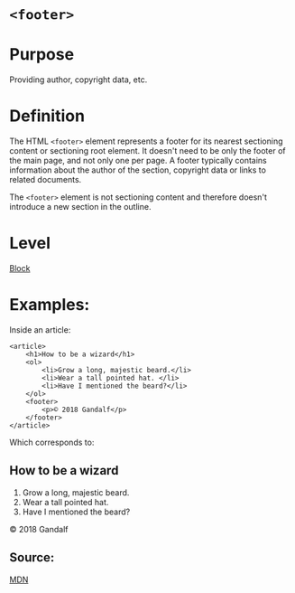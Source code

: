 # ```<footer>```

# Purpose

Providing author, copyright data, etc.

# Definition

The HTML ```<footer>``` element represents a footer for its nearest sectioning content or sectioning root element. It doesn't need to be only the footer of the main page, and not only one per page. A footer typically contains information about the author of the section, copyright data or links to related documents.

The ```<footer>``` element is not sectioning content and therefore doesn't introduce a new section in the outline.

# Level
[Block](../level/block.md)

# Examples:

Inside an article:
```
<article>
    <h1>How to be a wizard</h1>
    <ol>
        <li>Grow a long, majestic beard.</li>
        <li>Wear a tall pointed hat. </li>
        <li>Have I mentioned the beard?</li>
    </ol>
    <footer>
        <p>© 2018 Gandalf</p>
    </footer>
</article>
```

Which corresponds to:

<article>
    <h1>How to be a wizard</h1>
    <ol>
        <li>Grow a long, majestic beard.</li>
        <li>Wear a tall pointed hat. </li>
        <li>Have I mentioned the beard?</li>
    </ol>
    <footer>
        <p>© 2018 Gandalf</p>
    </footer>
</article>

## Source:

[MDN](https://developer.mozilla.org/)
